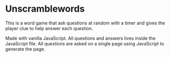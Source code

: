 # Unscramblewords

This is a word game that ask questions at random with a timer and gives the player clue to help answer each question.

Made with vanilla JavaScript.
All questions and answers lives inside the JavaScript file. All questions are asked on a single page using JavaScript to generate the page.
